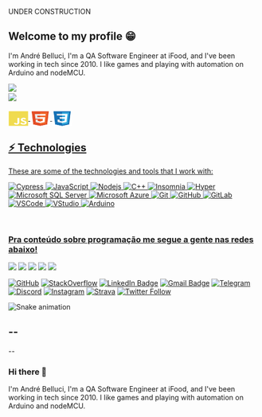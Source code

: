 UNDER CONSTRUCTION

## Welcome to my profile 😁

I'm André Belluci, I'm a QA Software Engineer at iFood, and I've been working in tech since 2010. I like games and playing with automation on Arduino and nodeMCU.

 <div>
   <a href="https://github.com/andrebelluci">
   <img height="180em" src="https://github-readme-stats.vercel.app/api?username=andrebelluci&show_icons=true&theme=tokyonight&include_all_commits=true&count_private=true"/>
    <br>
   <img height="180em" src="https://github-readme-stats.vercel.app/api/top-langs/?username=andrebelluci&layout=compact&langs_count=6&theme=tokyonight"/>

</div>
<div style="display: inline_block"><br>
  <img align="center" alt="Js" height="30" width="40" src="https://raw.githubusercontent.com/devicons/devicon/master/icons/javascript/javascript-plain.svg">
  <img align="center" alt="HTML" height="30" width="40" src="https://raw.githubusercontent.com/devicons/devicon/master/icons/html5/html5-original.svg">
  <img align="center" alt="CSS" height="30" width="40" src="https://raw.githubusercontent.com/devicons/devicon/master/icons/css3/css3-original.svg">
</div>

## ⚡ Technologies

These are some of the technologies and tools that I work with:

![Cypress](https://img.shields.io/badge/press-162332?style=for-the-badge&logo=cypress)
![JavaScript](https://img.shields.io/badge/-JavaScript-black?style=for-the-badge&logo=javascript)
![Nodejs](https://img.shields.io/badge/-Nodejs-339933?style=for-the-badge&logo=Node.js&logoColor=white)
![C++](https://img.shields.io/badge/-C++-9cf?style=for-the-badge&logo=cplusplus&logoColor=blue)
![Insomnia](https://img.shields.io/badge/-Insomnia-blueviolet?style=for-the-badge&logo=insomnia)
![Hyper](https://img.shields.io/badge/-Hyper-black?style=for-the-badge&logo=hyper)
![Microsoft SQL Server](https://img.shields.io/badge/-SQL%20Server-CC2927?style=for-the-badge&logo=microsoft-sql-server&logoColor=white)
![Microsoft Azure](https://img.shields.io/badge/Microsoft%20Azure-0089D6?style=for-the-badge&logo=microsoft-azure&logoColor=white)
![Git](https://img.shields.io/badge/-Git-black?style=for-the-badge&logo=git)
![GitHub](https://img.shields.io/badge/-GitHub-181717?style=for-the-badge&logo=github)
![GitLab](https://img.shields.io/badge/-GitLab-black?style=for-the-badge&logo=gitlab)
![VSCode](https://img.shields.io/badge/-VSCode-007ACC?style=for-the-badge&logo=visual-studio-code&logoColor=white)
![VStudio](https://img.shields.io/badge/-Visual_Studio-9403fc?style=for-the-badge&logo=visual-studio&logoColor=white)
![Arduino](https://img.shields.io/badge/-Arduino-9cc?style=for-the-badge&logo=arduino)
 
 <br>
 
  ### Pra conteúdo sobre programação me segue a gente nas redes abaixo!
 
<div> 
  <a href="https://www.youtube.com/andrebelluci" target="_blank"><img src="https://img.shields.io/badge/YouTube-FF0000?style=for-the-badge&logo=youtube&logoColor=white" target="_blank"></a>
  <a href="https://instagram.com/andrebelluci" target="_blank"><img src="https://img.shields.io/badge/-Instagram-%23E4405F?style=for-the-badge&logo=instagram&logoColor=white" target="_blank"></a>
 <a href="https://discord.gg/5DVhGKVf4h" target="_blank"><img src="https://img.shields.io/badge/Discord-7289DA?style=for-the-badge&logo=discord&logoColor=white" target="_blank"></a> 
  <a href = "mailto:andrebelluci@gmail.com"><img src="https://img.shields.io/badge/-Gmail-%23333?style=for-the-badge&logo=gmail&logoColor=white" target="_blank"></a>
  <a href="https://www.linkedin.com/in/andrebelluci" target="_blank"><img src="https://img.shields.io/badge/-LinkedIn-%230077B5?style=for-the-badge&logo=linkedin&logoColor=white" target="_blank"></a> 
 
[![GitHub](https://img.shields.io/badge/GitHub-100000?style=for-the-badge&logo=github&logoColor=white&link=https://github.com/andrebelluci)](https://github.com/andrebelluci)
[![StackOverflow](https://img.shields.io/badge/Stack_Overflow-FE7A16?style=for-the-badge&logo=stack-overflow&logoColor=white&link=https://stackoverflow.com/users/8166695/andr%c3%a9-belluci)](https://stackoverflow.com/users/8166695/andr%c3%a9-belluci)
[![LinkedIn Badge](https://img.shields.io/badge/LinkedIn-0077B5?style=for-the-badge&logo=linkedin&logoColor=white&link=https://www.linkedin.com/in/andrebelluci/)](https://www.linkedin.com/in/andrebelluci/)
[![Gmail Badge](https://img.shields.io/badge/Gmail-D14836?style=for-the-badge&logo=gmail&logoColor=white&link=mailto:andrebelluci@gmail.com)](mailto:andrebelluci@gmail.com)
[![Telegram](https://img.shields.io/badge/Telegram-2CA5E0?style=for-the-badge&logo=telegram&logoColor=white&link=https://t.me/andrebelluci)](https://t.me/andrebelluci)
[![Discord](https://img.shields.io/badge/Discord-36393e?style=for-the-badge&logo=discord&logoColor=white&link=https://discordapp.com/users/445665096107294730)](https://discordapp.com/users/445665096107294730)
[![Instagram](https://img.shields.io/badge/Instagram-E4405F?style=for-the-badge&logo=instagram&logoColor=white&link=https://instagram.com/andrebelluci)](https://instagram.com/andrebelluci)
[![Strava](https://img.shields.io/badge/Strava-FC4C02?style=for-the-badge&logo=strava&logoColor=white&link=https://www.strava.com/athletes/7420087)](https://www.strava.com/athletes/7420087)
[![Twitter Follow](https://img.shields.io/twitter/follow/andrebelluci?style=for-the-badge&logo=twitter&logoColor=blue&color=blue)](https://twitter.com/andrebelluci)

 
  ![Snake animation](https://github.com/andrebelluci/andrebelluci/blob/output/github-contribution-grid-snake.svg)

</div>

--
--
--
### Hi there 👋

I'm André Belluci, I'm a QA Software Engineer at iFood, and I've been working in tech since 2010. I like games and playing with automation on Arduino and nodeMCU.




